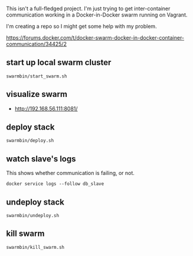 This isn't a full-fledged project. I'm just trying to get inter-container communication working in a Docker-in-Docker swarm running on Vagrant.

I'm creating a repo so I might get some help with my problem.

https://forums.docker.com/t/docker-swarm-docker-in-docker-container-communication/34425/2

## start up local swarm cluster

```
swarmbin/start_swarm.sh
```

## visualize swarm

* http://192.168.56.111:8081/

## deploy stack

```
swarmbin/deploy.sh
```

## watch slave's logs

This shows whether communication is failing, or not.

```
docker service logs --follow db_slave
```

## undeploy stack

```
swarmbin/undeploy.sh
```

## kill swarm

```
swarmbin/kill_swarm.sh
```